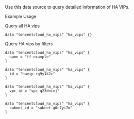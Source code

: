Use this data source to query detailed information of HA VIPs.

Example Usage

Query all HA vips

```hcl
data "tencentcloud_ha_vips" "ha_vips" {}
```

Query HA vips by filters

```hcl
data "tencentcloud_ha_vips" "ha_vips" {
  name = "tf-example"
}

data "tencentcloud_ha_vips" "ha_vips" {
  id = "havip-rg9y1k2c"
}

data "tencentcloud_ha_vips" "ha_vips" {
  vpc_id = "vpc-q23dnivj"
}

data "tencentcloud_ha_vips" "ha_vips" {
  subnet_id = "subnet-g6c7yi7o"
}
```
